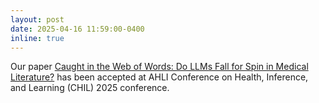 ```yaml
---
layout: post
date: 2025-04-16 11:59:00-0400
inline: true
---
```


Our paper [Caught in the Web of Words: Do LLMs Fall for Spin in Medical Literature?](https://arxiv.org/abs/2502.07963) has been accepted at AHLI Conference on Health, Inference, and Learning (CHIL) 2025 conference.
